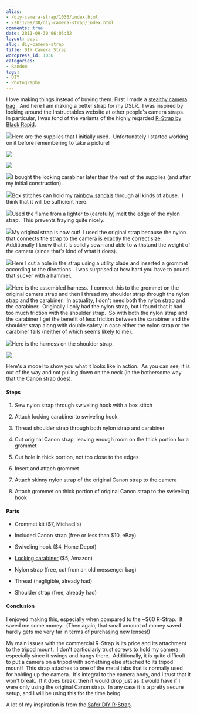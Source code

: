 ```yaml
---
alias:
- /diy-camera-strap/1036/index.html
- /2011/09/30/diy-camera-strap/index.html
comments: true
date: 2011-09-30 06:05:32
layout: post
slug: diy-camera-strap
title: DIY Camera Strap
wordpress_id: 1036
categories:
- Random
tags:
- DIY
- Photography
---
```


I love making things instead of buying them. First I made a [stealthy camera bag](http://www.goingthewongway.com/643/diy-camera-bag/).  And here I am making a better strap for my DSLR.  I was inspired by looking around the Instructables website at other people's camera straps.  In particular, I was fond of the variants of the highly regarded [R-Strap by Black Rapid](http://www.goingthewongway.com/item?1,B002WR7VSS).


[
![](http://thegalleryis.goingthewongway.com/var/resizes/DIY/Camera-Strap/diy_strap.JPG?m=1315637117)](http://thegalleryis.goingthewongway.com/var/albums/DIY/Camera-Strap/diy_strap.JPG?m=1315637117)Here are the supplies that I initially used.  Unfortunately I started working on it before remembering to take a picture!




[
![](http://thegalleryis.goingthewongway.com/var/resizes/DIY/Camera-Strap/diy_strap1.JPG?m=1315637118)](http://thegalleryis.goingthewongway.com/var/albums/DIY/Camera-Strap/diy_strap1.JPG?m=1315637118)




[
![](http://thegalleryis.goingthewongway.com/var/resizes/DIY/Camera-Strap/diy_strap2.JPG?m=1315637120)](http://thegalleryis.goingthewongway.com/var/albums/DIY/Camera-Strap/diy_strap2.JPG?m=1315637120)




[
![](http://thegalleryis.goingthewongway.com/var/resizes/DIY/Camera-Strap/diy_strap15.JPG?m=1316480480)](http://thegalleryis.goingthewongway.com/var/albums/DIY/Camera-Strap/diy_strap15.JPG?m=1316480480)I bought the locking carabiner later than the rest of the supplies (and after my initial construction).




[
![](http://thegalleryis.goingthewongway.com/var/resizes/DIY/Camera-Strap/diy_strap3.JPG?m=1315637118)](http://thegalleryis.goingthewongway.com/var/albums/DIY/Camera-Strap/diy_strap3.JPG?m=1315637118)Box stitches can hold my [rainbow sandals](http://www.goingthewongway.com/961/miscellaneous-happenings/) through all kinds of abuse.  I think that it will be sufficient here.




[
![](http://thegalleryis.goingthewongway.com/var/resizes/DIY/Camera-Strap/diy_strap4.JPG?m=1315637120)](http://thegalleryis.goingthewongway.com/var/albums/DIY/Camera-Strap/diy_strap4.JPG?m=1315637120)Used the flame from a lighter to (carefully) melt the edge of the nylon strap.  This prevents fraying quite nicely.




[
![](http://thegalleryis.goingthewongway.com/var/resizes/DIY/Camera-Strap/diy_strap5.JPG?m=1315637132)](http://thegalleryis.goingthewongway.com/var/albums/DIY/Camera-Strap/diy_strap5.JPG?m=1315637132)My original strap is now cut!  I used the original strap because the nylon that connects the strap to the camera is exactly the correct size.  Additionally I know that it is solidly sewn and able to withstand the weight of the camera (since that's kind of what it does).




[
![](http://thegalleryis.goingthewongway.com/var/resizes/DIY/Camera-Strap/diy_strap8.JPG?m=1315637135)](http://thegalleryis.goingthewongway.com/var/albums/DIY/Camera-Strap/diy_strap8.JPG?m=1315637135)Here I cut a hole in the strap using a utility blade and inserted a grommet according to the directions.  I was surprised at how hard you have to pound that sucker with a hammer.




[
![](http://thegalleryis.goingthewongway.com/var/resizes/DIY/Camera-Strap/diy_strap12.JPG?m=1316480481)](http://thegalleryis.goingthewongway.com/var/albums/DIY/Camera-Strap/diy_strap12.JPG?m=1316480481)Here is the assembled harness.  I connect this to the grommet on the original camera strap and then I thread my shoulder strap through the nylon strap and the carabiner.  In actuality, I don't need both the nylon strap and the carabiner.  Originally I only had the nylon strap, but I found that it had too much friction with the shoulder strap.  So with both the nylon strap and the carabiner I get the benefit of less friction between the carabiner and the shoulder strap along with double safety in case either the nylon strap or the carabiner fails (neither of which seems likely to me).




[
![](http://thegalleryis.goingthewongway.com/var/resizes/DIY/Camera-Strap/diy_strap14.JPG?m=1316480480)](http://thegalleryis.goingthewongway.com/var/albums/DIY/Camera-Strap/diy_strap14.JPG?m=1316480480)Here is the harness on the shoulder strap.




[
![](http://thegalleryis.goingthewongway.com/var/resizes/DIY/Camera-Strap/diy_strap17.JPG?m=1316480481)](http://thegalleryis.goingthewongway.com/var/albums/DIY/Camera-Strap/diy_strap17.JPG?m=1316480481)




Here's a model to show you what it looks like in action.  As you can see, it is out of the way and not pulling down on the neck (in the bothersome way that the Canon strap does).





#### Steps





	
  1. Sew nylon strap through swiveling hook with a box stitch

	
  2. Attach locking carabiner to swiveling hook

	
  3. Thread shoulder strap through both nylon strap and carabiner

	
  4. Cut original Canon strap, leaving enough room on the thick portion for a grommet

	
  5. Cut hole in thick portion, not too close to the edges

	
  6. Insert and attach grommet

	
  7. Attach skinny nylon strap of the original Canon strap to the camera

	
  8. Attach grommet on thick portion of original Canon strap to the swiveling hook




#### Parts





	
  * Grommet kit ($7, Michael's)

	
  * Included Canon strap (free or less than $10, eBay)

	
  * Swiveling hook ($4, Home Depot)

	
  * [Locking carabiner](http://www.goingthewongway.com/item?1,B000E96RQI) ($5, Amazon)

	
  * Nylon strap (free, cut from an old messenger bag)

	
  * Thread (negligible, already had)

	
  * Shoulder strap (free, already had)




#### Conclusion


I enjoyed making this, especially when compared to the ~$60 R-Strap.  It saved me some money.  (Then again, that small amount of money saved hardly gets me very far in terms of purchasing new lenses!)

My main issues with the commercial R-Strap is its price and its attachment to the tripod mount.  I don't particularly trust screws to hold my camera, especially since it swings and hangs there.  Additionally, it is quite difficult to put a camera on a tripod with something else attached to its tripod mount!  This strap attaches to one of the metal tabs that is normally used for holding up the camera.  It's integral to the camera body, and I trust that it won't break.  If it does break, then it would drop just as it would have if I were only using the original Canon strap.  In any case it is a pretty secure setup, and I will be using this for the time being.

A lot of my inspiration is from the [Safer DIY R-Strap](http://www.goingthewongway.com/item?0,http://www.instructables.com/id/Safer-DIY-R-Strap/).
